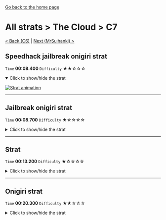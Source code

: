 [Go back to the home page](https://github.com/Doublevil/scbspeedrun)

# All strats > The Cloud > C7

[< Back (C6)](https://github.com/Doublevil/scbspeedrun/blob/main/levels/all_lvl/C/C6.md) | [Next (MrSuihanki) >](https://github.com/Doublevil/scbspeedrun/blob/main/levels/all_lvl/C/MrSuihanki.md)

## Speedhack jailbreak onigiri strat

`Time` **00:08.400** `Difficulty` ★★☆☆☆
<details open>
  <summary>Click to show/hide the strat</summary>

  [![Strat animation](https://github.com/Doublevil/scbspeedrun/blob/main/media/levels/C/C7_S_JailbreakOnigiri.webp)](https://github.com/Doublevil/scbspeedrun/blob/main/media/levels/C/C7_S_JailbreakOnigiri.mp4?raw=true)
</details>

---
## Jailbreak onigiri strat

`Time` **00:08.700** `Difficulty` ★☆☆☆☆
<details>
  <summary>Click to show/hide the strat</summary>

  [![Strat animation](https://github.com/Doublevil/scbspeedrun/blob/main/media/levels/C/C7_JailbreakOnigiri.webp)](https://github.com/Doublevil/scbspeedrun/blob/main/media/levels/C/C7_JailbreakOnigiri.mp4?raw=true)
</details>

---
## Strat

`Time` **00:13.200** `Difficulty` ★☆☆☆☆
<details>
  <summary>Click to show/hide the strat</summary>

  [![Strat animation](https://github.com/Doublevil/scbspeedrun/blob/main/media/levels/C/C7_Strat.webp)](https://github.com/Doublevil/scbspeedrun/blob/main/media/levels/C/C7_Strat.mp4?raw=true)
</details>

---
## Onigiri strat

`Time` **00:20.300** `Difficulty` ★★☆☆☆
<details>
  <summary>Click to show/hide the strat</summary>

  [![Strat animation](https://github.com/Doublevil/scbspeedrun/blob/main/media/levels/C/C7_Onigiri.webp)](https://github.com/Doublevil/scbspeedrun/blob/main/media/levels/C/C7_Onigiri.mp4?raw=true)
</details>
